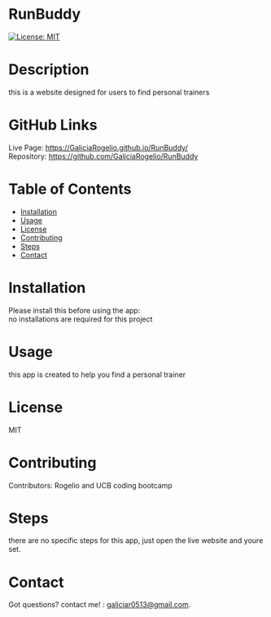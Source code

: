 # RunBuddy
  
  [![License: MIT](https://img.shields.io/badge/License-MIT-yellow.svg)](https://opensource.org/licenses/MIT)
  # Description
  this is a website designed for users to find personal trainers 

  # GitHub Links
  Live Page: https://GaliciaRogelio.github.io/RunBuddy/
  <br>
  Repository: https://github.com/GaliciaRogelio/RunBuddy
  
  # Table of Contents 
  * [Installation](#installation)
  * [Usage](#usage)
  * [License](#license)
  * [Contributing](#contributing)
  * [Steps](#steps)
  * [Contact](#contact)
  
  # Installation
  Please install this before using the app:
  <br>
  no installations are required for this project
  
  # Usage
  ​this app is created to help you find a personal trainer 
 
  # License
  MIT
  
  # Contributing
  ​Contributors: Rogelio and UCB coding bootcamp
  
  # Steps
  there are no specific steps for this app, just open the live website and youre set.
  
  # Contact
  Got questions? contact me! : galiciar0513@gmail.com.
